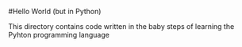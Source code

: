 #Hello World (but in Python)

This directory contains code written in the baby steps of learning
the Pyhton programming language
